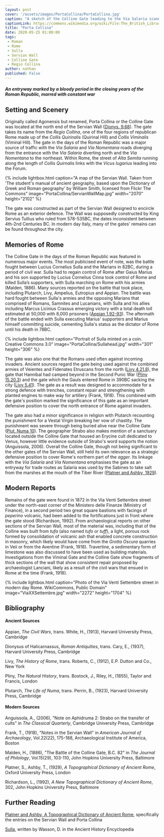 ```yaml
---
layout: post
cover: '/assets/images/PortaCollina/PortaCollina.jpg'
caption: "A sketch of the Colline Gate leading to the Via Salaria scanned and released by the British Library. WikiCommons, Public Domain "
captionLink: https://commons.wikimedia.org/wiki/File:The_British_Library_-_Rome_-_Porta_Collina.jpg
title: "Porta Collina"
date: 2020-05-25 01:00:00
tags:
 - Roman
 - Rome
 - Sulla
 - Servian Wall
 - Colline Gate
 - Regio Collina
author: nathan
published: False
---
```


#### _An entryway marked by a bloody period in the closing years of the Roman Republic, marred with constant war_

## Setting and Scenery

Originally called Agonensis but renamed, Porta Collina or the Colline Gate was located at the north end of the Servian Wall ([Dionys. 9.68](https://penelope.uchicago.edu/Thayer/E/Roman/Texts/Dionysius_of_Halicarnassus/9C*.html#68.3)). The gate takes its name from the _Regio Collina_, one of the four regions of republican Rome made up of the _Collis Quirinalis_ (Quirinal Hill) and _Collis Viminalis_ (Viminal Hill). The gate in the days of the Roman Republic was a major source of traffic with the _Via Salaria_ and _Via Nomentana_ roads diverging from the entrance with the _Via Salaria_ diverting north and the _Via Nomentana_ to the northeast. Within Rome, the street of _Alta Semita_ running along the length of _Collis Quirnalis_ links with the _Vicus Iugarius_ leading into the Forum.

{% include lightbox.html
caption="A map of the Servian Wall. Taken from 'The student's manual of ancient geography, based upon the Dictionary of Greek and Roman geography' by William Smith, licensed from Flickr The Commons"
image="PortaCollina/ServianWallMap.jpg"
width="2070"
height="2102" %}

The gate was constructed as part of the Servian Wall designed to encircle Rome as an exterior defence. The Wall was supposedly constructed by King Servius Tullius who ruled from 578-535BC, the dates inconsistent between 4th-2nd Centuries BC. In modern day Italy, many of the gates' remains can be found throughout the city.

## Memories of Rome

The Colline Gate in the days of the Roman Republic was featured in numerous major events. The most publicised event of note, was the battle fought between Lucius Cornelius Sulla and the Marians in 82BC, during a period of civil war. Sulla  had to regain control of Rome after Gaius Marius and his son supported by Lucius Cornelius Cinna took control of Rome and killed Sulla’s supporters, with Sulla marching on Rome with his armies (Malden, 1886). Many sources reported on the battle that took place, including Plutarch, Livy, Ampelius, Eutropius and Appian. The battle was hard fought between Sulla's armies and the opposing Marians that comprised of Romans, Samnites and Lucanians, with Sulla and his allies including Marcus Licinius Crassus emerging victory with a total death toll estimated at 50,000 with 8,000 prisoners ([Appian 1.92-93](https://penelope.uchicago.edu/Thayer/E/Roman/Texts/Appian/Civil_Wars/1*.html#93)). The aftermath of the battle ended with Sulla executing Marius' supporters and Marius himself committing suicide, cementing Sulla's status as the dictator of Rome until his death in 78BC.

{% include lightbox.html
caption="Portrait of Sulla minted on a coin. Creative Commons 3.0"
image="PortaCollina/Sullahead.jpg"
width="301"
height="306" %}

The gate was also one that the Romans used often against incoming invaders. Ancient sources regard the gate being used against the combined armies of Veientes and Fidenates Etruscans from the north ([Livy 4.21.8](http://www.perseus.tufts.edu/hopper/text?doc=Perseus%3Atext%3A1999.02.0026%3Abook%3D4%3Achapter%3D21)), the gate that Hannibal had camped beyond in the Second Punic War ([Pliny 15.20.3](http://www.perseus.tufts.edu/hopper/text?doc=Perseus%3Atext%3A1999.02.0137%3Abook%3D15%3Achapter%3D20)) and the gate which the Gauls entered Rome in 390BC sacking the city ([Livy 5.41](http://www.perseus.tufts.edu/hopper/text?doc=Perseus%3Atext%3A1999.02.0026%3Abook%3D5%3Achapter%3D41)). The gate as a result was designed to accommodate for a strong defence with trenches, constant repair and strengthening with planted engines to make way for artillery (Frank, 1918). This combined with the gate's position marked the significance of this gate as an important defensive position to cover the north entrance of Rome against invaders.

The gate also had a minor significance in religion with Plutarch recounting the punishment for a Vestal Virgin breaking her vow of chastity. The punishment was severe through being buried alive near the Colline Gate ([Plut. Numa 10](https://penelope.uchicago.edu/Thayer/E/Roman/Texts/Plutarch/Lives/Numa*.html#10.4)). The geographer Strabo also makes mention of a sanctuary located outside the Colline Gate that housed an Erycine cult dedicated to Venus, however little evidence outside of Strabo's word supports the notion (Anguissola, 2006). Overall the Colline Gate, though not being significant to the other gates of the Servian Wall, still held its own relevance as a strategic defensive position to cover Rome's northern part of the _agger_. Its linkage with the _Via Salaria_ and _Via Nomentana_ emphasises the gate as an entryway for trade routes as Salaria was used by the Sabines to take salt from the marshes at the mouth of the Tiber River ([Platner and Ashby, 1929](https://penelope.uchicago.edu/Thayer/E/Gazetteer/Places/Europe/Italy/Lazio/Roma/Rome/_Texts/PLATOP*/Via_Salaria.html)).

## Modern Reports

Remains of the gate were found in 1872 in the Via Venti Settembre street under the north-east corner of the Ministero delle Finanze (Ministry of Finance), in a second period two great square bastions with facings of _peperino_ volcanic, had been added to the fortifications just in front where the gate stood (Richardson, 1992). From archaeological reports on other sections of the Servian Wall, most of the material was, including that of the Colline was built from _tufa_ (also named _tufo_ or _tuff_), a light, porous rock formed by consolidation of volcanic ash that enabled concrete construction in masonry, which likely would have come from the _Grotta Oscura_ quarries in Veii or from the Aventine (Frank, 1918). Travertine, a sedimentary form of limestone was also discussed to have been used as building materials. Investigations from the Viminal Gate and the Colline Gate show fragments of thick sections of the wall that show consistent repair proposed by archaeologist Lanciani, likely as a result of the civil wars that ensued in Rome at the time (Frank, 1918).

{% include lightbox.html
caption="Photo of the Via Venti Settembre street in modern day Rome. WikiCommons, Public Domain"
image="ViaXXSettembre.jpg"
width="2272"
height="1704" %}

## Bibliography

#### Ancient Sources

Appian, _The Civil Wars_, trans. White, H., (1913), Harvard University Press, Cambridge

Dionysus of Halicarnassus, _Roman Antiquities_, trans. Cary, E., (1937), Harvard University Press, Cambridge

Livy, _The History of Rome_, trans. Roberts, C., (1912), E.P. Dutton and Co., New York

Pliny, _The Natural History_, trans. Bostock, J., Riley, H., (1855), Taylor and Francis, London

Plutarch, _The Life of Numa_, trans. Perrin, B., (1923), Harvard University Press, Cambridge

#### Modern Sources

Anguissola, A., (2006), "Note on Aphidruma 2: Strabo on the transfer of cults" in _The Classical Quarterly_, Cambridge University Press, Cambridge

Frank, T., (1918), "Notes in the Servian Wall" in _American Journal of Archaeology_, Vol.22(22), 175-188, Archaeological Institute of America, Boston

Malden, H., (1886), "The Battle of the Colline Gate, B.C. 82" in _The Journal of Philology_, Vol.15(29), 103-110, John Hopkins University Press, Baltimore

Platner, S., Ashby, T., (1929), _A Topographical Dictionary of Ancient Rome_, Oxford University Press, London

Richardson, L., (1992), _A New Topographical Dictionary of Ancient Rome_, 302, John Hopkins University Press, Baltimore

## Further Reading

[Platner and Ashby, A Topographical Dictionary of Ancient Rome](http://penelope.uchicago.edu/Thayer/E/Gazetteer/Places/Europe/Italy/Lazio/Roma/Rome/_Texts/PLATOP*/home.html), specifically the entries on the Servian Wall and Porta Collina

[Sulla](https://www.ancient.eu/sulla/), written by Wasson, D. in the Ancient History Encyclopedia
